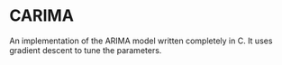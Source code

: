 # CARIMA
An implementation of the ARIMA model written completely in C. It uses gradient descent to tune the parameters.
